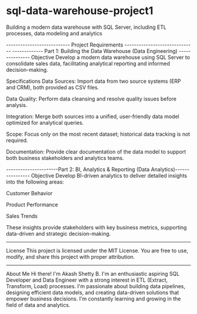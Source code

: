 # sql-data-warehouse-project1
Building a modern data warehouse with SQL Server, including ETL processes, data modeling and analytics


--------------------------- Project Requirements ------------------------------
------------- Part 1: Building the Data Warehouse (Data Engineering) ---------------
Objective
Develop a modern data warehouse using SQL Server to consolidate sales data, facilitating analytical reporting and informed decision-making.

Specifications
Data Sources: Import data from two source systems (ERP and CRM), both provided as CSV files.

Data Quality: Perform data cleansing and resolve quality issues before analysis.

Integration: Merge both sources into a unified, user-friendly data model optimized for analytical queries.

Scope: Focus only on the most recent dataset; historical data tracking is not required.

Documentation: Provide clear documentation of the data model to support both business stakeholders and analytics teams.

----------------------Part 2: BI, Analytics & Reporting (Data Analytics)----------------
Objective
Develop BI-driven analytics to deliver detailed insights into the following areas:

Customer Behavior

Product Performance

Sales Trends

These insights provide stakeholders with key business metrics, supporting data-driven and strategic decision-making.

---------------------------------------------------------------------------------------------

License
This project is licensed under the MIT License. You are free to use, modify, and share this project with proper attribution.

---------------------------------------------------------------------------------------------

About Me
Hi there! I'm Akash Shetty B. I'm an enthusiastic aspiring SQL Developer and Data Engineer with a strong interest in ETL (Extract, Transform, Load) processes. I'm passionate about building data pipelines, designing efficient data models, and creating data-driven solutions that empower business decisions. I'm constantly learning and growing in the field of data and analytics.
